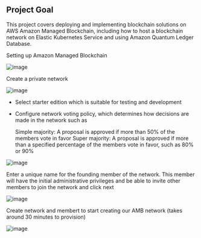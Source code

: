 ## Project Goal
This project covers deploying and implementing blockchain solutions on AWS Amazon Managed Blockchain, including how to host a blockchain network on Elastic Kubernetes Service and using Amazon Quantum Ledger Database. 

Setting up Amazon Managed Blockchain

![image](https://github.com/Taiwolawal/Deploying-and-Implementing-Blockchain-Solutions-on-AWS/assets/50557587/a2332484-9dda-4325-b034-e74f917e870f)

Create a private network

![image](https://github.com/Taiwolawal/Deploying-and-Implementing-Blockchain-Solutions-on-AWS/assets/50557587/10804230-aaa5-48cc-a05b-351ecb30a657)

- Select starter edition which is suitable for testing and development
- Configure network voting policy, which determines how decisions are made in the network such as

  Simple majority: A proposal is approved if more than 50% of the members vote in favor
  Super majority: A proposal is approved if more than a specified percentage of the members vote in favor, such as 80% or 90%
  


![image](https://github.com/Taiwolawal/Deploying-and-Implementing-Blockchain-Solutions-on-AWS/assets/50557587/dd15e73a-b4fe-4cb5-8cb3-1a53dffa855f)


Enter a unique name for the founding member of the network. This member will have the initial administrative privileges and be able to invite other members to join the network and click next

![image](https://github.com/Taiwolawal/Deploying-and-Implementing-Blockchain-Solutions-on-AWS/assets/50557587/aa31f7a2-ba14-46bb-8b11-be34fb74cb33)

Create network and membert to start creating our AMB network (takes around 30 minutes to provision)

![image](https://github.com/Taiwolawal/Deploying-and-Implementing-Blockchain-Solutions-on-AWS/assets/50557587/f9350e71-5c3e-48f4-8efe-3d2cee54a72e)
